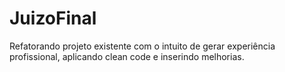 # JuizoFinal

Refatorando projeto existente com o intuito de gerar experiência profissional, aplicando clean code e inserindo melhorias.
